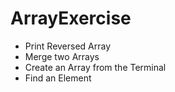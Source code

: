# ArrayExercise

- Print Reversed Array
- Merge two Arrays
- Create an Array from the Terminal
- Find an Element
